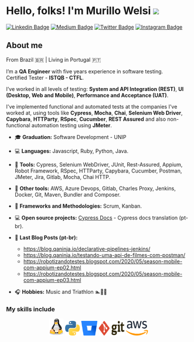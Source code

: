 # Hello, folks! I'm Murillo Welsi <img src="https://raw.githubusercontent.com/MartinHeinz/MartinHeinz/master/wave.gif" width="30px">

[![Linkedin Badge](https://img.shields.io/badge/linkedin-%230077B5.svg?&style=for-the-badge&logo=linkedin&logoColor=white&)](https://www.linkedin.com/in/murillowelsi) [![Medium Badge](https://img.shields.io/badge/medium-%2312100E.svg?&style=for-the-badge&logo=medium&logoColor=white)](https://medium.com/@murillo.welsi) [![Twitter Badge](https://img.shields.io/badge/twitter-%231DA1F2.svg?&style=for-the-badge&logo=twitter&logoColor=white)](https://www.twitter.com/murillowelsi) [![Instagram Badge](https://img.shields.io/badge/instagram-%23E4405F.svg?&style=for-the-badge&logo=instagram&logoColor=white)](https://www.instagram.com/murillowelsi)

## About me

From Brazil :brazil: | Living in Portugal :portugal:

I’m a **QA Engineer** with five years experience in software testing.  
Certified Tester - **ISTQB - CTFL**.

I’ve worked in all levels of testing: **System and API Integration (REST)**, **UI (Desktop, Web and Mobile)**, **Performance and Acceptance (UAT)**.

I've implemented functional and automated tests at the companies I've worked at, using tools like **Cypress**, **Mocha**, **Chai**, **Selenium Web Driver**, **Capybara**,
**HTTParty**, **RSpec**, **Cucumber**, **REST Assured** and also non-functional automation testing using **JMeter**.

- :mortar_board: **Graduation:** Software Development - UNIP
- :computer: **Languages:** Javascript, Ruby, Python, Java.
- :wrench: **Tools:** Cypress, Selenium WebDriver, JUnit, Rest-Assured, Appium, Robot Framework, RSpec, HTTParty, Capybara, Cucumber, Postman, JMeter, Jira, Gitlab, Mocha, Chai HTTP.
- :hammer: **Other tools:** AWS, Azure Devops, Gitlab, Charles Proxy, Jenkins, Docker, Git, Maven, Bundler and Composer.
- :bookmark_tabs: **Frameworks and Methodologies:** Scrum, Kanban.
- :computer: **Open source projects:** [Cypress Docs](https://github.com/pedrohyvo/cypress-docs-pt-br) - Cypress docs translation (pt-br).
- :newspaper: **Last Blog Posts (pt-br):**
  - https://blog.qaninja.io/declarative-pipelines-jenkins/
  - https://blog.qaninja.io/testando-uma-api-de-filmes-com-postman/
  - https://robotizandotestes.blogspot.com/2020/05/season-mobile-com-appium-ep02.html
  - https://robotizandotestes.blogspot.com/2020/05/season-mobile-com-appium-ep03.html 

- :headphones: **Hobbies:** Music and Triathlon :swimmer::bicyclist::runner:

### My skills include

<p align="center">
	<img title="linux" alt="linux" src="https://raw.githubusercontent.com/murillowelsi/murillowelsi/c1201af2dfe8c62cf10ebc22331ba499ba7ebeff/assets/linux-tux.svg" width="40" />
	<img title="Python" alt="Python" src="https://raw.githubusercontent.com/murillowelsi/murillowelsi/c1201af2dfe8c62cf10ebc22331ba499ba7ebeff/assets/python.svg" width="40" height="40" />
	<img title="Bitbucket" alt="Bitbucket" src="https://raw.githubusercontent.com/murillowelsi/murillowelsi/c1201af2dfe8c62cf10ebc22331ba499ba7ebeff/assets/bitbucket.svg" height="40" />
	<img title="Git" alt="Git" src="https://raw.githubusercontent.com/murillowelsi/murillowelsi/c1201af2dfe8c62cf10ebc22331ba499ba7ebeff/assets/git.svg" width="70" height="40" />	
	<img title="AWS" alt="AWS" src="https://raw.githubusercontent.com/murillowelsi/murillowelsi/c1201af2dfe8c62cf10ebc22331ba499ba7ebeff/assets/aws.svg" width="60" height="40" />
</p>
